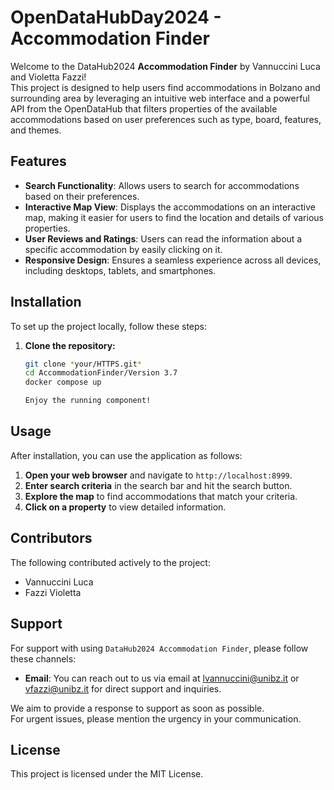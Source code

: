 # OpenDataHubDay2024 - Accommodation Finder

Welcome to the DataHub2024 **Accommodation Finder** by Vannuccini Luca and Violetta Fazzi!  
This project is designed to help users find accommodations in Bolzano and surrounding area by leveraging an intuitive web interface and a powerful API from the OpenDataHub that filters properties of the available accommodations based on user preferences such as type, board, features, and themes.

## Features

- **Search Functionality**: Allows users to search for accommodations based on their preferences.
- **Interactive Map View**: Displays the accommodations on an interactive map, making it easier for users to find the location and details of various properties.
- **User Reviews and Ratings**: Users can read the information about a specific accommodation by easily clicking on it.
- **Responsive Design**: Ensures a seamless experience across all devices, including desktops, tablets, and smartphones.

## Installation

To set up the project locally, follow these steps:

1. **Clone the repository:**

   ```bash
   git clone *your/HTTPS.git*
   cd AccommodationFinder/Version 3.7
   docker compose up
   
   Enjoy the running component!

## Usage

After installation, you can use the application as follows:

1. **Open your web browser** and navigate to `http://localhost:8999`.
2. **Enter search criteria** in the search bar and hit the search button.
3. **Explore the map** to find accommodations that match your criteria.
4. **Click on a property** to view detailed information.



## Contributors

The following contributed actively to the project:
    
- Vannuccini Luca
- Fazzi Violetta






## Support

For support with using `DataHub2024 Accommodation Finder`, please follow these channels:

- **Email**: You can reach out to us via email at [lvannuccini@unibz.it](mailto:lvannuccini@unibz.it) or vfazzi@unibz.it for direct support and inquiries.



We aim to provide a response to support as soon as possible.  
For urgent issues, please mention the urgency in your communication.   


## License

This project is licensed under the MIT License.

